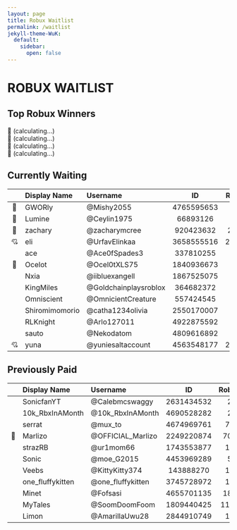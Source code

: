 ```yaml
---
layout: page
title: Robux Waitlist
permalink: /waitlist
jekyll-theme-WuK:
  default:
    sidebar:
      open: false
---
```


# ROBUX WAITLIST

## Top Robux Winners
🥇  (calculating...) \
🥈  (calculating...) \
🥉  (calculating...) \
🏅 (calculating...) 

## Currently Waiting
||Display Name|Username|ID|Robux|
|:---:|:---|:---|:---:|:---:|
|👑|GWORly|@Mishy2055|4765595653|500|
|👑|Lumine|@Ceylin1975|66893126|400|
|👑|zachary|@zacharymcree|920423632|2000|
|💘|eli|@UrfavElinkaa|3658555516|25000|
||ace|@Ace0fSpades3|337810255|100|
|👑|Ocelot|@Ocel0tXLS75|1840936673|100|
||Nxia|@iibluexangell|1867525075|100|
||KingMiles|@Goldchainplaysroblox|364682372|100|
||Omniscient|@OmnicientCreature|557424545|100|
||Shiromimomorio|@catha1234olivia|2550170007|100|
||RLKnight|@Arlo127011|4922875592|100|
||sauto|@Nekodatom|4809616892|100|
|💘|yuna|@yuniesaltaccount|4563548177|20000|

## Previously Paid
||Display Name|Username|ID|Robux|
|:---:|:---|:---|:---:|:---:|
||SonicfanYT|@Calebmcswaggy|2631434532|2|
||10k_RbxInAMonth|@10k_RbxInAMonth|4690528282|2|
||serrat|@mux_to|4674969761|72|
|👑|Marlizo|@OFFICIAL_Marlizo|2249220874|700|
||strazRB|@ur1mom66|1743553877|18|
||Sonic|@moe_G2015|4453969289|5|
||Veebs|@KittyKitty374|143888270|10|
||one_fluffykitten|@one_fluffykitten|3745728972|10|
||Minet|@Fofsasi|4655701135|180|
||MyTales|@SoomDoomFoom|1809440425|1100|
||Limon|@AmarillaUwu28|2844910749|10|

